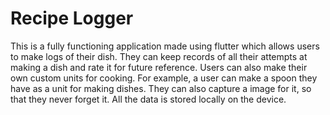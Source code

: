 # Recipe Logger

This is a fully functioning application made using flutter which allows users to make logs of their dish. They can keep records of all their attempts at making a dish and rate it for future reference. Users can also make their own custom units for cooking. For example, a user can make a spoon they have as a unit for making dishes. They can also capture a image for it, so that they never forget it. All the data is stored locally on the device.

